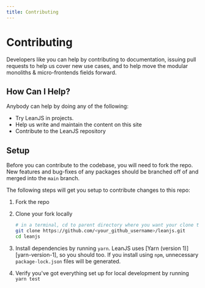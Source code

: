 ```yaml
---
title: Contributing
---
```


# Contributing

Developers like you can help by contributing to documentation, issuing pull requests to help us cover new use cases, and to help move the modular monoliths & micro-frontends fields forward.

## How Can I Help?

Anybody can help by doing any of the following:

- Try LeanJS in projects.
- Help us write and maintain the content on this site
- Contribute to the LeanJS repository

## Setup

Before you can contribute to the codebase, you will need to fork the repo. New features and bug-fixes of any packages should be branched off of and merged into the `main` branch.

The following steps will get you setup to contribute changes to this repo:

1. Fork the repo

2. Clone your fork locally

   ```bash
   # in a terminal, cd to parent directory where you want your clone to be, then
   git clone https://github.com/<your_github_username>/leanjs.git
   cd leanjs
   ```

3. Install dependencies by running `yarn`. LeanJS uses [Yarn (version 1)][yarn-version-1], so you should too. If you install using `npm`, unnecessary `package-lock.json` files will be generated.

4. Verify you've got everything set up for local development by running `yarn test`
